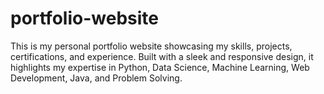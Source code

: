 # portfolio-website
This is my personal portfolio website showcasing my skills, projects, certifications, and experience. Built with a sleek and responsive design, it highlights my expertise in Python, Data Science, Machine Learning, Web Development, Java, and Problem Solving.
